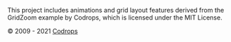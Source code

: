 This project includes animations and grid layout features derived from the GridZoom example by Codrops, which is licensed under the MIT License.

© 2009 - 2021 [Codrops](https://tympanus.net/codrops)
